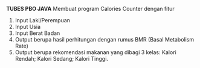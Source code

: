 **TUBES PBO JAVA**
Membuat program Calories Counter dengan fitur
  1. Input Laki/Perempuan
  2. Input Usia
  3. Input Berat Badan
  4. Output berupa hasil perhitungan dengan rumus BMR (Basal Metabolism Rate)
  5. Output berupa rekomendasi makanan yang dibagi 3 kelas: Kalori Rendah; Kalori Sedang; Kalori Tinggi.
